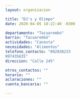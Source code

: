 ```yaml
---
layout: organizacion

title: "DJ's y Olimpo"
date: 2020-04-05 18:22:40 -0300

departamento: "Tacuarembó"
barrio: "Tacuarembó"
actividades: "Canasta"
necesidades: "Alimentos"
telefono_contacto: "092838233
097435635"
direccion: "Calle 245"

otros_contactos: ""
horario: ""
aclaraciones: ""
cuenta_bancaria: ""

---
```

